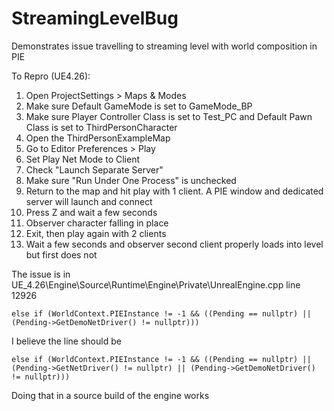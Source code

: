 # StreamingLevelBug
Demonstrates issue travelling to streaming level with world composition in PIE

To Repro (UE4.26):
1. Open ProjectSettings > Maps & Modes
2. Make sure Default GameMode is set to GameMode_BP
3. Make sure Player Controller Class is set to Test_PC and Default Pawn Class is set to ThirdPersonCharacter
4. Open the ThirdPersonExampleMap
5. Go to Editor Preferences > Play
6. Set Play Net Mode to Client
7. Check "Launch Separate Server"
8. Make sure "Run Under One Process" is unchecked
9. Return to the map and hit play with 1 client. A PIE window and dedicated server will launch and connect
10. Press Z and wait a few seconds
11. Observer character falling in place
12. Exit, then play again with 2 clients
13. Wait a few seconds and observer second client properly loads into level but first does not


The issue is in
UE_4.26\Engine\Source\Runtime\Engine\Private\UnrealEngine.cpp
 line 12926
 
 `else if (WorldContext.PIEInstance != -1 && ((Pending == nullptr) || (Pending->GetDemoNetDriver() != nullptr)))`
 
 I believe the line should be 
 
 `else if (WorldContext.PIEInstance != -1 && ((Pending == nullptr) || (Pending->GetNetDriver() != nullptr) || (Pending->GetDemoNetDriver() != nullptr)))`
 
 Doing that in a source build of the engine works
